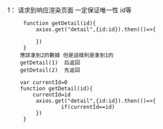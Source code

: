 #  

   1： 请求到响应渲染页面  一定保证唯一性 id等
         
         function getDetail(id){
             axios.get("detail",{id:id}).then(()=>{
                    
             })
         }
        應該拿到2的數據 但是這樣則是拿到1的
        getDetail(1)  后返回
        getDetail(2)  先返回
        
        var currentId=0
        function getDetail(id){
            currentId=id
             axios.get("detail",{id:id}).then(()=>{
                     if(currentId==id)
             })
         }
